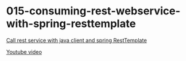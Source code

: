 015-consuming-rest-webservice-with-spring-resttemplate
======================================================


[Call rest service with java client and spring RestTemplate](http://www.leveluplunch.com/java/tutorials/015-consuming-rest-webservice-with-spring-resttemplate/)

[Youtube video](https://www.youtube.com/watch?v=nYwhpslBXAk)

